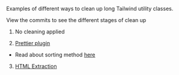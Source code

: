 Examples of different ways to clean up long Tailwind utility classes.

View the commits to see the different stages of clean up

1. No cleaning applied

2. [Prettier plugin](https://github.com/tailwindlabs/prettier-plugin-tailwindcss)

- Read about sorting method [here](https://tailwindcss.com/blog/automatic-class-sorting-with-prettier)

3. [HTML Extraction](https://tailwindcss.com/docs/reusing-styles#extracting-components-and-partials)

